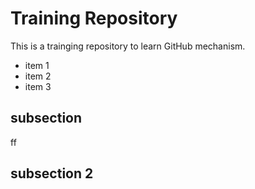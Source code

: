 # Training Repository
This is a trainging repository to learn GitHub mechanism.

* item 1
* item 2
* item 3

## subsection
ff

## subsection 2 

